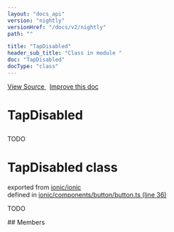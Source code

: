```yaml
---
layout: "docs_api"
version: "nightly"
versionHref: "/docs/v2/nightly"
path: ""

title: "TapDisabled"
header_sub_title: "Class in module "
doc: "TapDisabled"
docType: "class"
---
```



<div class="improve-docs">
  <a href='http://github.com/driftyco/ionic/tree/master/#L'>
    View Source
  </a>
  &nbsp;
  <a href='http://github.com/driftyco/ionic/edit/master/#L'>
    Improve this doc
  </a>
</div>




<h1 class="api-title">

  TapDisabled



</h1>





TODO



<h1 class="class export">TapDisabled <span class="type">class</span></h1>
<p class="module">exported from <a href='undefined'>ionic/ionic</a><br/>
defined in <a href="https://github.com/driftyco/ionic2/tree/master/ionic/components/button/button.ts#L36-L44">ionic/components/button/button.ts (line 36)</a>
</p>
<p><p>TODO</p>
</p>
## Members

